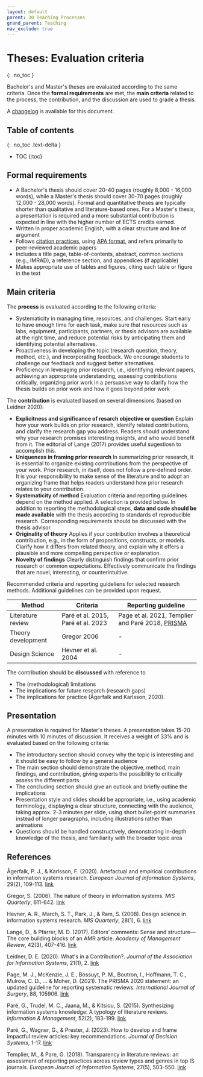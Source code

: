 ```yaml
---
layout: default
parent: 30 Teaching Processes
grand_parent: Teaching
nav_exclude: true
---
```


# Theses: Evaluation criteria
{: .no_toc }

Bachelor's and Master's theses are evaluated according to the same criteria.
Once the **formal requirements** are met, the **main criteria** related to the process, the contribution, and the discussion are used to grade a thesis.

A [changelog](https://github.com/digital-work-lab/handbook/commits/main/docs/teaching/30_processes/30.40.theses_criteria.md) is available for this document.

## Table of contents
{: .no_toc .text-delta }

- TOC
{:toc}

## Formal requirements

- A Bachelor's thesis should cover 20-40 pages (roughly 8,000 - 16,000 words), while a Master's thesis should cover 30-70 pages (roughly 12,000 - 28,000 words).
Formal and quantitative theses are typically shorter than qualitative and literature-based ones.
For a Master's thesis, a presentation is required and a more substantial contribution is expected in line with the higher number of ECTS credits earned.
- Written in proper academic English, with a clear structure and line of argument
- Follows [citation practices](../../research/20_processes/20.29.writing.html), using [APA format](https://apastyle.apa.org/style-grammar-guidelines/references/examples), and refers primarily to peer-reviewed academic papers
- Includes a title page, table-of-contents, abstract, common sections (e.g., IMRAD), a reference section, and appendices (if applicable)
- Makes appropriate use of tables and figures, citing each table or figure in the text

## Main criteria

The **process** is evaluated according to the following criteria:

- Systematicity in managing time, resources, and challenges. Start early to have enough time for each task, make sure that resources such as labs, equipment, participants, partners, or thesis advisors are available at the right time, and reduce potential risks by anticipating them and identifying potential alternatives.
- Proactiveness in developing the topic (research question, theory, method, etc.), and incorporating feedback. We encourage students to challenge our feedback and suggest better alternatives.
- Proficiency in leveraging prior research, i.e., identifying relevant papers, achieving an appropriate understanding, assessing contributions critically, organizing prior work in a persuasive way to clarify how the thesis builds on prior work and how it goes beyond prior work

The **contribution** is evaluated based on several dimensions (based on Leidner 2020):

- **Explicitness and significance of resarch objective or question** Explain how your work builds on prior research, identify related contributions, and clarify the research gap you address. Readers should understand why your research promises interesting insights, and who would benefit from it. The editorial of Lange (2017) provides useful sugestiosn to accomplish this.
- **Uniqueness in framing prior research** In summarizing prior research, it is essential to organize existing contributions from the perspective of your work. Prior research, in itself, does not follow a pre-defined order. It is your responsibility to make sense of the literature and to adopt an organizing frame that helps readers understand how prior research relates to your contribution.
- **Systematicity of method** Evaluation criteria and reporting guidelines depend on the method applied. A selection is provided below. In addition to reporting the methodological steps, **data and code should be made available** with the thesis according to standards of reproducible research. Corresponding requirements should be discussed with the thesis advisor.
- **Originality of theory** Applies if your contribution involves a theoretical contribution, e.g., in the form of propositions, constructs, or models. Clarify how it differs from related theory, and explain why it offers a plausible and more compelling perspective or explanation.
- **Novelty of findings** Clearly distinguish findings that confirm prior research or common expectations. Effectively communicate the findings that are novel, interesting, or counterintuitive.

Recommended criteria and reporting guideliens for selected research methods. Additional guidelines can be provided upon request.

| Method             | Criteria                           | Reporting guideline                      |
|--------------------|------------------------------------|------------------------------------------|
| Literature review  | Paré et al. 2015, Paré et al. 2023 | Page et al. 2021, Templier and Paré 2018, [PRISMA](https://estech.shinyapps.io/prisma_flowdiagram/) |
| Theory development | Gregor 2006                        | -                                        |
| Design Science     | Hevner et al. 2004                 | -                                        |

<!--
- Experiments (TODO)
- Surveys (TODO)

TBD: methodological coherence/fit?

Weights: We apply flexible weights because the topic of a thesis may limit the degree to which students contributions can excell in any of the contribution dimensions.
-->

The contribution should be **discussed** with reference to

- The (methodological) limitations
- The implications for future research (research gaps)
- The implications for practice (Ågerfalk and Karlsson, 2020).

## Presentation

A presentation is required for Master's theses. A presentation takes 15-20 minutes with 10 minutes of discussion. It receives a weight of 33% and is evaluated based on the following criteria:

- The introductory section should convey why the topic is interesting and it should be easy to follow by a general audience
- The main section should demonstrate the objective, method, main findings, and contribution, giving experts the possibility to critically assess the different parts
- The concluding section should give an outlook and briefly outline the implications
- Presentation style and slides should be appropriate, i.e., using academic terminology, displaying a clear structure, connecting with the audience, taking approx. 2-3 minutes per slide, using short bullet-point summaries instead of longer paragraphs, including illustrations rather than animations
- Questions should be handled constructively, demonstrating in-depth knowledge of the thesis, and familiarity with the broader topic area 

<!-- 
https://www.uni-bamberg.de/fileadmin/psi/teaching/lehre-poster/2023-01-23-Poster-Rubric.jpg
https://www.dmm.bwl.uni-muenchen.de/download/info/dmm_formalia_2022_de.docx
-->

## References

Ågerfalk, P. J., & Karlsson, F. (2020). Artefactual and empirical contributions in information systems research. *European Journal of Information Systems*, 29(2), 109-113. [link](https://www.tandfonline.com/doi/full/10.1080/0960085X.2020.1743051)

Gregor, S. (2006). The nature of theory in information systems. *MIS Quarterly*, 611-642. [link](https://www.jstor.org/stable/25148742?casa_token=CSQ3STXqXW4AAAAA:2njIJ54TQL4NAtW49XTg8xcrQ2Bl-rufWyHmhv5ws29ZubAj9wrY9_4XPSnx1gDe06os15hw4LFJ1IVY6A-qIFCobN6WWyr4pYqbfYdMsPCsHoUTJMFp)

Hevner, A. R., March, S. T., Park, J., & Ram, S. (2008). Design science in information systems research. *MIS Quarterly*, 28(1), 6. [link](https://aisel.aisnet.org/misq/vol28/iss1/6/)

Lange, D., & Pfarrer, M. D. (2017). Editors’ comments: Sense and structure—The core building blocks of an AMR article. *Academy of Management Review*, 42(3), 407-416. [link](https://journals.aom.org/doi/full/10.5465/amr.2016.0225)

Leidner, D. E. (2020). What's in a Contribution?. *Journal of the Association for Information Systems*, 21(1), 2. [link](https://aisel.aisnet.org/cgi/viewcontent.cgi?article=1928&context=jais)

Page, M. J., McKenzie, J. E., Bossuyt, P. M., Boutron, I., Hoffmann, T. C., Mulrow, C. D., ... & Moher, D. (2021). The PRISMA 2020 statement: an updated guideline for reporting systematic reviews. *International Journal of Surgery*, 88, 105906. [link](https://www.sciencedirect.com/science/article/pii/S1743919121000406)

Paré, G., Trudel, M. C., Jaana, M., & Kitsiou, S. (2015). Synthesizing information systems knowledge: A typology of literature reviews. *Information & Management*, 52(2), 183-199. [link](https://www.sciencedirect.com/science/article/pii/S0378720614001116)

Paré, G., Wagner, G., & Prester, J. (2023). How to develop and frame impactful review articles: key recommendations. *Journal of Decision Systems*, 1-17. [link](https://www.tandfonline.com/doi/pdf/10.1080/12460125.2023.2197701)

Templier, M., & Pare, G. (2018). Transparency in literature reviews: an assessment of reporting practices across review types and genres in top IS journals. *European Journal of Information Systems*, 27(5), 503-550. [link](https://www.tandfonline.com/doi/abs/10.1080/0960085X.2017.1398880?casa_token=1V3qftILSxQAAAAA:PuOFx6KxaynRQDZ1Yr07MSzZ_RPNOZiNjHB1zsyq9235rbX5QYv_Vb3NdKQVteywDw53oZ3CwuC9eQ)
